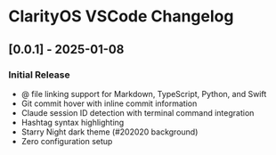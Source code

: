 # ClarityOS VSCode Changelog

## [0.0.1] - 2025-01-08

### Initial Release
- @ file linking support for Markdown, TypeScript, Python, and Swift
- Git commit hover with inline commit information
- Claude session ID detection with terminal command integration
- Hashtag syntax highlighting
- Starry Night dark theme (#202020 background)
- Zero configuration setup